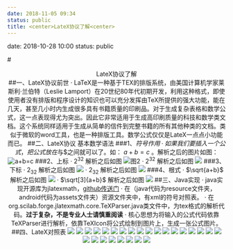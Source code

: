 ```yaml
---
date: 2018-11-05 09:34
status: public
title: <center>LateX协议了解<center>
---
```


date: 2018-10-28 10:00
status: public

#<center>LateX协议了解<center>
##一、LateX协议前世
    · LaTeX是一种基于ΤΕΧ的排版系统，由美国计算机学家莱斯利·兰伯特（Leslie Lamport）在20世纪80年代初期开发，利用这种格式，即使使用者没有排版和程序设计的知识也可以充分发挥由TeX所提供的强大功能，能在几天，甚至几小时内生成很多具有书籍质量的印刷品。对于生成复杂表格和数学公式，这一点表现得尤为突出。因此它非常适用于生成高印刷质量的科技和数学类文档。这个系统同样适用于生成从简单的信件到完整书籍的所有其他种类的文档。类似于微软的word工具，也是一种排版工具。数学公式仅仅是LateX一点点小功能而已。
##二、LateX协议 基本数学语法
###1、$符号作用
    · 如果我们要插入一个公式，把公式放在$与$之间就可以了。如：  $a+b=c$ 。解析之后的图片如图：![a+b=c](latex_pic/a+b=c.gif)
###2、上标
    ·   $2^32$        解析之后如图 ![图2](latex_pic/1.gif)
        · $2^{32}$     解析之后如图  ![](latex_pic/2.gif)
###3、下标
    ·    $2_32$   解析之后如图 ![](latex_pic/3.gif)
     ·   $2_{32}$   解析之后如图  ![](latex_pic/4.gif)
###4、根式
    ·    $\sqrt{a+b}$    解析之后如图  ![](latex_pic/5.gif)
    ·   $\sqrt[3]{a+b}$     解析之后如图   ![](latex_pic/6.gif)
##三、Java实现
    · java实现开源库为jlatexmath，[github传送门](https://github.com/opencollab/jlatexmath)
    · 在（java代码为resource文件夹，android代码为assets文件夹）资源文件夹中，有xml的符号对照表。
    · 在org.scilab.forge.jlatexmath.core.TeXParser.java类文件中，为tex格式的解析代码。**过于复杂，不是专业人士请慎重阅读**
    · 核心思想为将输入的公式代码依靠TeXParser进行解析，依靠TeXIcon将公式绘制到图片上，生成一张公式图片。
##四、LateX对照表
![](latex_pic/7.jpg)
![](latex_pic/8.jpg)
![](latex_pic/9.jpg)
![](latex_pic/10.jpg)
![](latex_pic/11.jpg)
![](latex_pic/12.jpg)
![](latex_pic/13.jpg)
![](latex_pic/14.jpg)
![](latex_pic/15.jpg)
![](latex_pic/16.jpg)
![](latex_pic/17.jpg)
![](latex_pic/18.jpg)
![](latex_pic/19.jpg)
![](latex_pic/20.jpg)
![](latex_pic/21.jpg)
![](latex_pic/22.jpg)
![](latex_pic/23.jpg)
![](latex_pic/24.jpg)
![](latex_pic/25.jpg)
![](latex_pic/26.jpg)
![](latex_pic/27.jpg)
![](latex_pic/28.jpg)
![](latex_pic/29.jpg)
![](latex_pic/30.jpg)
![](latex_pic/31.jpg)
![](latex_pic/32.jpg)